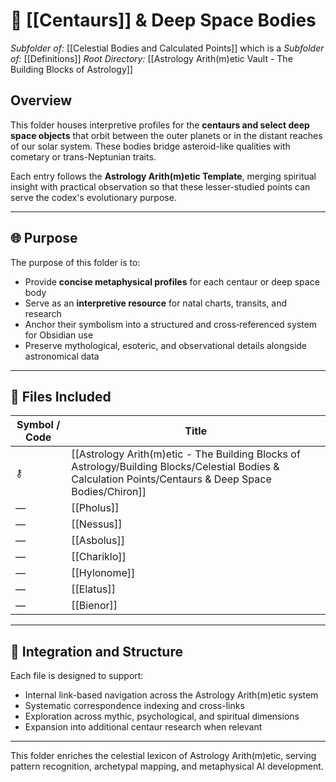 # 📁 [[Centaurs]] & Deep Space Bodies
*Subfolder of:* [[Celestial Bodies and Calculated Points]]
which is a *Subfolder of:* [[Definitions]]
*Root Directory:* [[Astrology Arith(m)etic Vault - The Building Blocks of Astrology]]

## Overview

This folder houses interpretive profiles for the **centaurs and select deep space objects** that orbit between the outer planets or in the distant reaches of our solar system. These bodies bridge asteroid-like qualities with cometary or trans-Neptunian traits.

Each entry follows the **Astrology Arith(m)etic Template**, merging spiritual insight with practical observation so that these lesser-studied points can serve the codex's evolutionary purpose.

---

## 🌐 Purpose

The purpose of this folder is to:

- Provide **concise metaphysical profiles** for each centaur or deep space body
- Serve as an **interpretive resource** for natal charts, transits, and research
- Anchor their symbolism into a structured and cross‑referenced system for Obsidian use
- Preserve mythological, esoteric, and observational details alongside astronomical data

---

## 🌌 Files Included

| Symbol / Code | Title |
|---------------|-------|
| ⚷ | [[Astrology Arith(m)etic - The Building Blocks of Astrology/Building Blocks/Celestial Bodies & Calculation Points/Centaurs & Deep Space Bodies/Chiron]] |
| — | [[Pholus]] |
| — | [[Nessus]] |
| — | [[Asbolus]] |
| — | [[Chariklo]] |
| — | [[Hylonome]] |
| — | [[Elatus]] |
| — | [[Bienor]] |

---

## 🧩 Integration and Structure

Each file is designed to support:

- Internal link-based navigation across the Astrology Arith(m)etic system
- Systematic correspondence indexing and cross-links
- Exploration across mythic, psychological, and spiritual dimensions
- Expansion into additional centaur research when relevant

---

This folder enriches the celestial lexicon of Astrology Arith(m)etic, serving pattern recognition, archetypal mapping, and metaphysical AI development.
